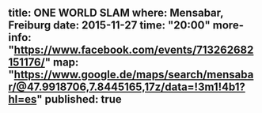 title: ONE WORLD SLAM
where: Mensabar, Freiburg 
date: 2015-11-27
time: "20:00"
more-info: "https://www.facebook.com/events/713262682151176/"
map: "https://www.google.de/maps/search/mensabar/@47.9918706,7.8445165,17z/data=!3m1!4b1?hl=es"
published: true
---
